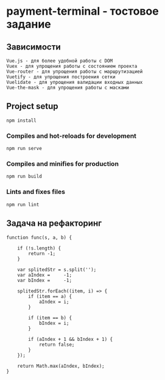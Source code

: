 # payment-terminal - тостовое задание

## Зависимости
```
Vue.js - для более удобной работы с DOM
Vuex - для упрощения работы с состоянием проекта
Vue-router - для упрощения работы с маршрутизацией
Vuetify - для упрощения построения сетки 
Vuelidate - для упрощения валидации входных данных
Vue-the-mask - для упрощения работы с масками 
```

## Project setup
```
npm install
```

### Compiles and hot-reloads for development
```
npm run serve
```

### Compiles and minifies for production
```
npm run build
```

### Lints and fixes files
```
npm run lint
```

## Задача на рефакторинг
```
function func(s, a, b) {

	if (!s.length) {
		return -1;
	}
	
    var splitedStr = s.split('');
	var aIndex =     -1;
	var bIndex =     -1;

	splitedStr.forEach((item, i) => {
	    if (item == a) {
	    	aIndex = i;
    	}

	    if (item == b) {
	    	bIndex = i;
    	}

        if (aIndex + 1 && bIndex + 1) {
            return false;
        }
	});
	
    return Math.max(aIndex, bIndex);
}
```
